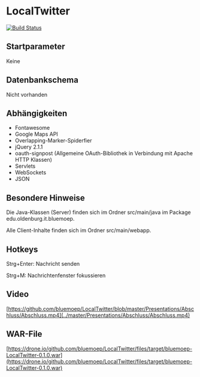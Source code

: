 LocalTwitter
============

[![Build Status](https://drone.io/github.com/bluemoep/LocalTwitter/status.png)](https://drone.io/github.com/bluemoep/LocalTwitter/latest)

Startparameter
--------------
Keine

Datenbankschema
---------------
Nicht vorhanden

Abhängigkeiten
--------------
* Fontawesome
* Google Maps API
* Overlapping-Marker-Spiderfier
* jQuery 2.1.1
* oauth-signpost (Allgemeine OAuth-Bibliothek in Verbindung mit Apache HTTP Klassen)
* Servlets
* WebSockets
* JSON

Besondere Hinweise
------------------
Die Java-Klassen (Server) finden sich im Ordner src/main/java im Package edu.oldenburg.it.bluemoep.

Alle Client-Inhalte finden sich im Ordner src/main/webapp.

Hotkeys
-------
Strg+Enter: Nachricht senden

Strg+M: Nachrichtenfenster fokussieren

Video
-----
[https://github.com/bluemoep/LocalTwitter/blob/master/Presentations/Abschluss/Abschluss.mp4](../master/Presentations/Abschluss/Abschluss.mp4)

WAR-File
--------
[https://drone.io/github.com/bluemoep/LocalTwitter/files/target/bluemoep-LocalTwitter-0.1.0.war](https://drone.io/github.com/bluemoep/LocalTwitter/files/target/bluemoep-LocalTwitter-0.1.0.war)
